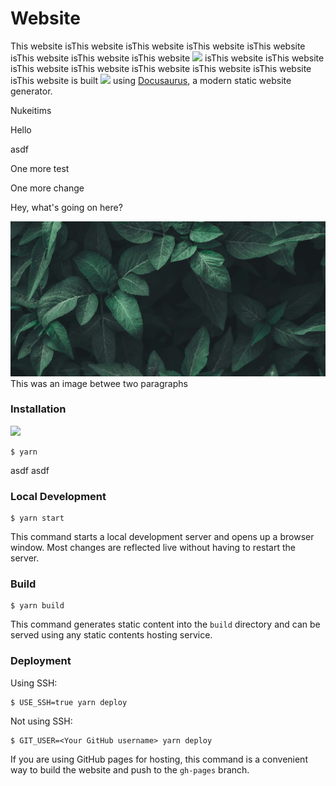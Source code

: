 # Website

This website isThis website isThis website isThis website isThis website isThis website isThis website isThis website ![](/img/rabbit.png) isThis website isThis website isThis website isThis website isThis website isThis website isThis website isThis website is built ![](/img/rabbit.png) using [Docusaurus](https://docusaurus.io/), a modern static website generator.

Nukeitims

Hello

asdf

One more test

One more change

Hey, what's going on here?

![](./blog/2024-01-20-how-it-works/plants.jpg)This was an image betwee two paragraphs

### Installation

![](/img/docusaurus-social-card.jpg)

```
$ yarn
```

asdf asdf

### Local Development

```
$ yarn start
```

This command starts a local development server and opens up a browser window. Most changes are reflected live without having to restart the server.

### Build

```
$ yarn build
```

This command generates static content into the `build` directory and can be served using any static contents hosting service.

### Deployment

Using SSH:

```
$ USE_SSH=true yarn deploy
```

Not using SSH:

```
$ GIT_USER=<Your GitHub username> yarn deploy
```

If you are using GitHub pages for hosting, this command is a convenient way to build the website and push to the `gh-pages` branch.
